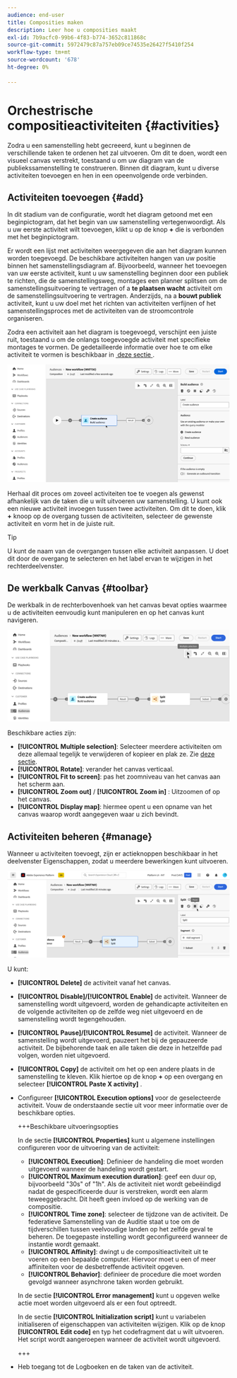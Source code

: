 ```yaml
---
audience: end-user
title: Composities maken
description: Leer hoe u composities maakt
exl-id: 7b9acfc0-99b6-4f83-b774-3652c811868c
source-git-commit: 5972479c87a757eb09ce74535e26427f5410f254
workflow-type: tm+mt
source-wordcount: '678'
ht-degree: 0%

---
```


# Orchestrische compositieactiviteiten {#activities}

Zodra u een samenstelling hebt gecreeerd, kunt u beginnen de verschillende taken te ordenen het zal uitvoeren. Om dit te doen, wordt een visueel canvas verstrekt, toestaand u om uw diagram van de publiekssamenstelling te construeren. Binnen dit diagram, kunt u diverse activiteiten toevoegen en hen in een opeenvolgende orde verbinden.

## Activiteiten toevoegen {#add}

In dit stadium van de configuratie, wordt het diagram getoond met een beginpictogram, dat het begin van uw samenstelling vertegenwoordigt. Als u uw eerste activiteit wilt toevoegen, klikt u op de knop **+** die is verbonden met het beginpictogram.

Er wordt een lijst met activiteiten weergegeven die aan het diagram kunnen worden toegevoegd. De beschikbare activiteiten hangen van uw positie binnen het samenstellingsdiagram af. Bijvoorbeeld, wanneer het toevoegen van uw eerste activiteit, kunt u uw samenstelling beginnen door een publiek te richten, die de samenstellingsweg, montages een planner splitsen om de samenstellingsuitvoering te vertragen of a **te plaatsen wacht** activiteit om de samenstellingsuitvoering te vertragen. Anderzijds, na a **bouwt publiek** activiteit, kunt u uw doel met het richten van activiteiten verfijnen of het samenstellingsproces met de activiteiten van de stroomcontrole organiseren.

Zodra een activiteit aan het diagram is toegevoegd, verschijnt een juiste ruit, toestaand u om de onlangs toegevoegde activiteit met specifieke montages te vormen. De gedetailleerde informatie over hoe te om elke activiteit te vormen is beschikbaar in [&#x200B; deze sectie &#x200B;](activities/about-activities.md).

![](assets/composition-create-add.png)

Herhaal dit proces om zoveel activiteiten toe te voegen als gewenst afhankelijk van de taken die u wilt uitvoeren uw samenstelling. U kunt ook een nieuwe activiteit invoegen tussen twee activiteiten. Om dit te doen, klik **+** knoop op de overgang tussen de activiteiten, selecteer de gewenste activiteit en vorm het in de juiste ruit.

>[!TIP]
>
>U kunt de naam van de overgangen tussen elke activiteit aanpassen. U doet dit door de overgang te selecteren en het label ervan te wijzigen in het rechterdeelvenster.

## De werkbalk Canvas {#toolbar}

De werkbalk in de rechterbovenhoek van het canvas bevat opties waarmee u de activiteiten eenvoudig kunt manipuleren en op het canvas kunt navigeren.

![](assets/canvas-toolbar.png)

Beschikbare acties zijn:

* **[!UICONTROL Multiple selection]**: Selecteer meerdere activiteiten om deze allemaal tegelijk te verwijderen of kopieer en plak ze. Zie [deze sectie](#copy).
* **[!UICONTROL Rotate]**: verander het canvas verticaal.
* **[!UICONTROL Fit to screen]**: pas het zoomniveau van het canvas aan het scherm aan.
* **[!UICONTROL Zoom out]** / **[!UICONTROL Zoom in]** : Uitzoomen of op het canvas.
* **[!UICONTROL Display map]**: hiermee opent u een opname van het canvas waarop wordt aangegeven waar u zich bevindt.

## Activiteiten beheren {#manage}

Wanneer u activiteiten toevoegt, zijn er actieknoppen beschikbaar in het deelvenster Eigenschappen, zodat u meerdere bewerkingen kunt uitvoeren.

![](assets/activity-actions.png)

U kunt:

* **[!UICONTROL Delete]** de activiteit vanaf het canvas.
* **[!UICONTROL Disable]/[!UICONTROL Enable]** de activiteit. Wanneer de samenstelling wordt uitgevoerd, worden de gehandicapte activiteiten en de volgende activiteiten op de zelfde weg niet uitgevoerd en de samenstelling wordt tegengehouden.
* **[!UICONTROL Pause]/[!UICONTROL Resume]** de activiteit. Wanneer de samenstelling wordt uitgevoerd, pauzeert het bij de gepauzeerde activiteit. De bijbehorende taak en alle taken die deze in hetzelfde pad volgen, worden niet uitgevoerd.
* **[!UICONTROL Copy]** de activiteit om het op een andere plaats in de samenstelling te kleven. Klik hiertoe op de knop **+** op een overgang en selecteer **[!UICONTROL Paste X activity]** . <!-- cannot copy multiple activities ? cannot paste in another composition?-->
* Configureer **[!UICONTROL Execution options]** voor de geselecteerde activiteit. Vouw de onderstaande sectie uit voor meer informatie over de beschikbare opties.

  +++Beschikbare uitvoeringsopties

  In de sectie **[!UICONTROL Properties]** kunt u algemene instellingen configureren voor de uitvoering van de activiteit:

   * **[!UICONTROL Execution]**: Definieer de handeling die moet worden uitgevoerd wanneer de handeling wordt gestart.
   * **[!UICONTROL Maximum execution duration]**: geef een duur op, bijvoorbeeld &quot;30s&quot; of &quot;1h&quot;. Als de activiteit niet wordt gebeëindigd nadat de gespecificeerde duur is verstreken, wordt een alarm teweeggebracht. Dit heeft geen invloed op de werking van de compositie.
   * **[!UICONTROL Time zone]**: selecteer de tijdzone van de activiteit. De federatieve Samenstelling van de Auditie staat u toe om de tijdverschillen tussen veelvoudige landen op het zelfde geval te beheren. De toegepaste instelling wordt geconfigureerd wanneer de instantie wordt gemaakt.
   * **[!UICONTROL Affinity]**: dwingt u de compositieactiviteit uit te voeren op een bepaalde computer. Hiervoor moet u een of meer affiniteiten voor de desbetreffende activiteit opgeven.
   * **[!UICONTROL Behavior]**: definieer de procedure die moet worden gevolgd wanneer asynchrone taken worden gebruikt.

  In de sectie **[!UICONTROL Error management]** kunt u opgeven welke actie moet worden uitgevoerd als er een fout optreedt.

  In de sectie **[!UICONTROL Initialization script]** kunt u variabelen initialiseren of eigenschappen van activiteiten wijzigen. Klik op de knop **[!UICONTROL Edit code]** en typ het codefragment dat u wilt uitvoeren. Het script wordt aangeroepen wanneer de activiteit wordt uitgevoerd.

  +++

* Heb toegang tot de Logboeken en de taken van de activiteit **&#x200B;**.
